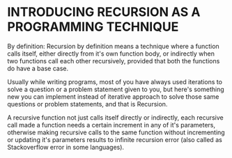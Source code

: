 # INTRODUCING RECURSION AS A PROGRAMMING TECHNIQUE

<p>By definition: Recursion by definition means a technique where a function calls itself, either directly from it's own function body, or indirectly when two functions call each other recursively, provided that both the functions do have a base case.</p>

<p>Usually while writing programs, most of you have always used iterations to solve a question or a problem statement given to you, but here's something new you can implement instead of iterative approach to solve those same questions or problem statements, and that is Recursion.</p>

<p>A recursive function not just calls itself directly or indirectly, each recursive call made a function needs a certain increment in any of it's parameters, otherwise making recursive calls to the same function without incrementing or updating it's parameters results to infinite recursion error (also called as Stackoverflow error in some languages).</p>